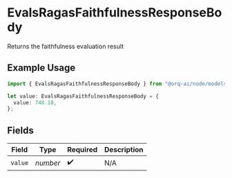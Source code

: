# EvalsRagasFaithfulnessResponseBody

Returns the faithfulness evaluation result

## Example Usage

```typescript
import { EvalsRagasFaithfulnessResponseBody } from "@orq-ai/node/models/operations";

let value: EvalsRagasFaithfulnessResponseBody = {
  value: 748.18,
};
```

## Fields

| Field              | Type               | Required           | Description        |
| ------------------ | ------------------ | ------------------ | ------------------ |
| `value`            | *number*           | :heavy_check_mark: | N/A                |